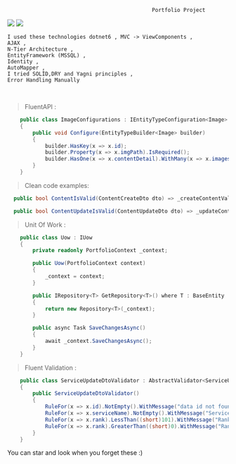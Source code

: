 
                                                  Portfolio Project
![](https://github.com/ekremgunes/PortfolioProject/blob/master/panel_111.gif)
![](https://github.com/ekremgunes/PortfolioProject/blob/master/panel_222.gif)
```
I used these technologies dotnet6 , MVC -> ViewComponents ,
AJAX ,
N-Tier Architecture ,
EntityFramework (MSSQL) ,
Identity ,
AutoMapper ,
I tried SOLİD,DRY and Yagni principles ,
Error Handling Manually
```
<br>


> FluentAPI : 

```c#
    public class ImageConfigurations : IEntityTypeConfiguration<Image>
    {
        public void Configure(EntityTypeBuilder<Image> builder)
        {
            builder.HasKey(x => x.id);
            builder.Property(x => x.imgPath).IsRequired();
            builder.HasOne(x => x.contentDetail).WithMany(x => x.images).HasForeignKey(x => x.contentDetailId);
        }
    }
```
> Clean code examples:

```c#
  public bool ContentIsValid(ContentCreateDto dto) => _createContentValidator.Validate(dto).IsValid;

  public bool ContentUpdateIsValid(ContentUpdateDto dto) => _updateContentValidator.Validate(dto).IsValid;
```

> Unit Of Work : 

```c#
    public class Uow : IUow 
    {
        private readonly PortfolioContext _context;

        public Uow(PortfolioContext context)
        {
            _context = context;
        }

        public IRepository<T> GetRepository<T>() where T : BaseEntity
        {
            return new Repository<T>(_context);
        }

        public async Task SaveChangesAsync()
        {
            await _context.SaveChangesAsync();
        }
    }
```
> Fluent Validation :
```c#
    public class ServiceUpdateDtoValidator : AbstractValidator<ServiceUpdateDto>
    {
        public ServiceUpdateDtoValidator()
        {
            RuleFor(x => x.id).NotEmpty().WithMessage("data id not found");
            RuleFor(x => x.serviceName).NotEmpty().WithMessage("Service name can't be empty");
            RuleFor(x => x.rank).LessThan((short)101).WithMessage("Rank max value is 100");
            RuleFor(x => x.rank).GreaterThan((short)0).WithMessage("Rank min value is 1");
        }
    }
```

You can star and look when you forget these :)
